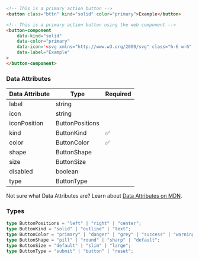 ```html
<!-- This is a primary action button -->
<button class="bttn" kind="solid" color="primary">Example</button>

<!-- This is a primary action button using the web component -->
<button-component
    data-kind="solid"
    data-color="primary"
    data-icon='<svg xmlns="http://www.w3.org/2000/svg" class="h-6 w-6" fill="none" viewBox="0 0 24 24" stroke="currentColor"><path stroke-linecap="round" stroke-linejoin="round" stroke-width="2" d="M12 6V4m0 2a2 2 0 100 4m0-4a2 2 0 110 4m-6 8a2 2 0 100-4m0 4a2 2 0 110-4m0 4v2m0-6V4m6 6v10m6-2a2 2 0 100-4m0 4a2 2 0 110-4m0 4v2m0-6V4" /></svg>'
    data-label="Example"
>
</button-component>
```

### Data Attributes

| Data Attribute | Type | Required |
| -------------- | ---- | -------- |
| label | string | |
| icon | string | |
| iconPosition | ButtonPositions | |
| kind | ButtonKind | ✅ |
| color | ButtonColor | ✅ |
| shape | ButtonShape | |
| size | ButtonSize | |
| disabled | boolean | | 
| type | ButtonType | |

Not sure what Data Attributes are? Learn about [Data Attributes on MDN](https://developer.mozilla.org/en-US/docs/Web/HTML/Global_attributes/data-*).

### Types

```typescript
type ButtonPositions = "left" | "right" | "center";
type ButtonKind = "solid" | "outline" | "text";
type ButtonColor = "primary" | "danger" | "grey" | "success" | "warning" | "info" | "white";
type ButtonShape = "pill" | "round" | "sharp" | "default";
type ButtonSize = "default" | "slim" | "large";
type ButtonType = "submit" | "button" | "reset";
```

